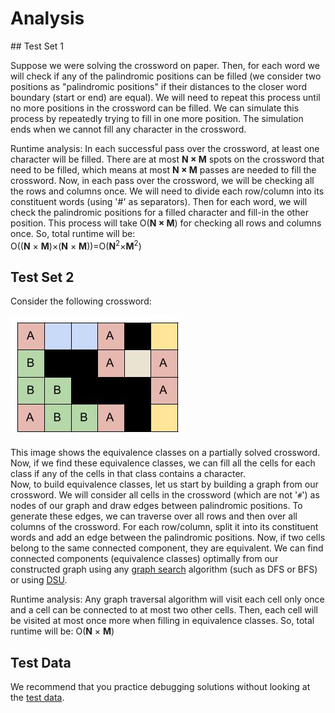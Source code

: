 # Analysis

## Test Set 1

Suppose we were solving the crossword on paper. Then, for each word we will check if any of the palindromic positions can be filled (we consider two positions as "palindromic positions" if their distances to the closer word boundary (start or end) are equal). We will need to repeat this process until no more positions in the crossword can be filled. We can simulate this process by repeatedly trying to fill in one more position. The simulation ends when we cannot fill any character in the crossword.

Runtime analysis: In each successful pass over the crossword, at least one character will be filled. There are at most **N × M** spots on the crossword that need to be filled, which means at most **N × M** passes are needed to fill the crossword. Now, in each pass over the crossword, we will be checking all the rows and columns once. We will need to divide each row/column into its constituent words (using '#' as separators). Then for each word, we will check the palindromic positions for a filled character and fill-in the other position. This process will take O(**N × M**) for checking all rows and columns once. So, total runtime will be:<br>
O((**N** × **M**)×(**N** × **M**))=O(**N**<sup>2</sup>×**M**<sup>2</sup>)

## Test Set 2

Consider the following crossword:

![Palindromic Crossword](/images/round-e-palindromic-crossword-sample-1.jpeg)

This image shows the equivalence classes on a partially solved crossword. Now, if we find these equivalence classes, we can fill all the cells for each class if any of the cells in that class contains a character.<br>
Now, to build equivalence classes, let us start by building a graph from our crossword. We will consider all cells in the crossword (which are not '`#`') as nodes of our graph and draw edges between palindromic positions. To generate these edges, we can traverse over all rows and then over all columns of the crossword. For each row/column, split it into its constituent words and add an edge between the palindromic positions. Now, if two cells belong to the same connected component, they are equivalent. We can find connected components (equivalence classes) optimally from our constructed graph using any [graph search](https://en.wikipedia.org/wiki/Graph_traversal) algorithm (such as DFS or BFS) or using [DSU](https://en.wikipedia.org/wiki/Disjoint-set_data_structure).

Runtime analysis: Any graph traversal algorithm will visit each cell only once and a cell can be connected to at most two other cells. Then, each cell will be visited at most once more when filling in equivalence classes. So, total runtime will be:
O(**N** × **M**)

## Test Data

We recommend that you practice debugging solutions without looking at the [test data](https://codejam.googleapis.com/dashboard/get_file/AQj_6U1tH2sMnUVCyi__jf8th1VQeN-M5tox1VYs4GbufM9aeNTo8S_KW3Yc6dalNxQ/test_data.zip).
